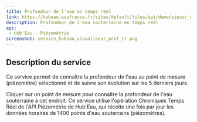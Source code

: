 ```yaml
---
title: Profondeur de l'eau en temps réel
link: https://hubeau.eaufrance.fr/sites/default/files/api/demo/piezo/_demo_tr/
description: Profondeur de l'eau souterraine en temps réel
api:
 - Hub'Eau - Piézométrie
screenshot: service_hubeau_visualiseur_prof_tr.png
---
```


## Description du service
Ce service permet de connaître la profondeur de l'eau au point de mesure (piézomètre) sélectionné et de suivre son évolution sur les 5 derniers jours.  

Cliquer sur un point de mesure pour connaître la profondeur de l'eau souterraine à cet endroit. Ce service utilise l'opération Chroniques Temps Réel de l'API Piézométrie de Hub'Eau, qui récolte une fois par jour les données horaires de 1400 points d'eau souterrains (piézomètres).
